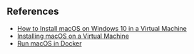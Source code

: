 
## References

- [How to Install macOS on Windows 10 in a Virtual Machine](https://www.makeuseof.com/tag/macos-windows-10-virtual-machine/)
- [Installing macOS on a Virtual Machine](https://developer.apple.com/documentation/virtualization/installing_macos_on_a_virtual_machine)
- [Run macOS in Docker](https://github.com/sickcodes/Docker-OSX)
